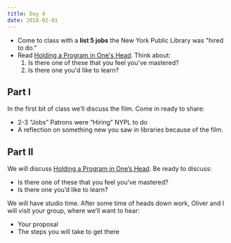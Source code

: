 ```yaml
---
title: Day 4
date: 2018-02-01
---
```


* Come to class with a **list 5 jobs** the New York Public Library was "hired to do."
* Read [Holding a Program in One's Head](http://paulgraham.com/head.html). Think about:
  1. Is there one of these that you feel you've mastered?
  2. Is there one you'd like to learn?

## Part I

In the first bit of class we’ll discuss the film. Come in ready to share:

* 2-3 “Jobs” Patrons were “Hiring” NYPL to do
* A reflection on something new you saw in libraries because of the film.

## Part II

We will discuss [Holding a Program in One’s Head]( http://www.paulgraham.com/head.html). Be ready to discuss:

* Is there one of these that you feel you’ve mastered?
* Is there one you’d like to learn?

We will have studio time.  After some time of heads down work,  Oliver and I will visit your group, where we’ll want to hear:

* Your proposal
* The steps you will take to get there
